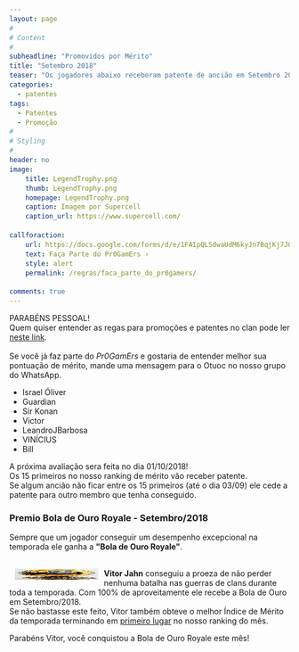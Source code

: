 ```yaml
---
layout: page
#
# Content
#
subheadline: "Promovidos por Mérito"
title: "Setembro 2018"
teaser: "Os jogadores abaixo receberam patente de ancião em Setembro 2018"
categories:
  - patentes
tags:
  - Patentes
  - Promoção
#
# Styling
#
header: no
image:
    title: LegendTrophy.png
    thumb: LegendTrophy.png
    homepage: LegendTrophy.png
    caption: Imagem por Supercell
    caption_url: https://www.supercell.com/

callforaction:
    url: https://docs.google.com/forms/d/e/1FAIpQLSdwaUdM6kyJn7BqjKj7JGmlGeXA_jmRmz4-gGg0UPNZ3GE2gg/viewform
    text: Faça Parte do Pr0GamErs ›
    style: alert
    permalink: /regras/faca_parte_do_pr0gamers/

comments: true    
---
```


PARABÉNS PESSOAL!<br>
Quem quiser entender as regas para promoções e patentes no clan pode ler <a href="/regras/">neste link</a>.<br><br>
Se você já faz parte do <em>Pr0GamErs</em> e gostaria de entender melhor sua pontuação de mérito, mande uma mensagem para o Otuoc no nosso grupo do WhatsApp.

<ul>
  <li>Israel Óliver</li>
  <li>Guardian</li>
  <li>Sir Konan</li>
  <li>Victor</li>
  <li>LeandroJBarbosa</li>
  <li>VINÍCIUS</li>
  <li>Bill</li>
</ul>

A próxima avaliação sera feita no dia 01/10/2018! <br>
Os 15 primeiros no nosso ranking de mérito vão receber patente. <br>
Se algum ancião não ficar entre os 15 primeiros (até o dia 03/09) ele cede a patente para outro membro que tenha conseguido.

### Premio Bola de Ouro Royale - Setembro/2018
Sempre que um jogador conseguir um desempenho excepcional na temporada ele ganha a <strong>"Bola de Ouro Royale"</strong>.

<br>
<img src="/images/bola_de_ouro.jpg" alt="Bola de Ouro Royale" width="150" height="20" hspace="10" align="left"><strong>Vitor Jahn</strong> conseguiu a proeza de não perder nenhuma batalha nas guerras de clans durante toda a temporada. Com 100% de aproveitamente ele recebe a Bola de Ouro em Setembro/2018. <br>
Se não bastasse este feito, Vitor também obteve o melhor Índice de Mérito da temporada terminando em <u>primeiro lugar</u> no nosso ranking do mês.<br>

Parabéns Vitor, você conquistou a Bola de Ouro Royale este mês!

<br>

